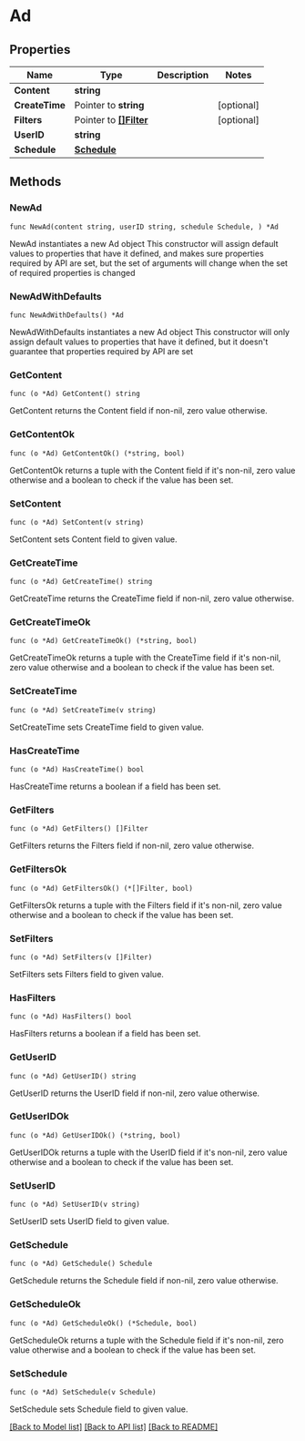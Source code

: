 # Ad

## Properties

Name | Type | Description | Notes
------------ | ------------- | ------------- | -------------
**Content** | **string** |  | 
**CreateTime** | Pointer to **string** |  | [optional] 
**Filters** | Pointer to [**[]Filter**](Filter.md) |  | [optional] 
**UserID** | **string** |  | 
**Schedule** | [**Schedule**](Schedule.md) |  | 

## Methods

### NewAd

`func NewAd(content string, userID string, schedule Schedule, ) *Ad`

NewAd instantiates a new Ad object
This constructor will assign default values to properties that have it defined,
and makes sure properties required by API are set, but the set of arguments
will change when the set of required properties is changed

### NewAdWithDefaults

`func NewAdWithDefaults() *Ad`

NewAdWithDefaults instantiates a new Ad object
This constructor will only assign default values to properties that have it defined,
but it doesn't guarantee that properties required by API are set

### GetContent

`func (o *Ad) GetContent() string`

GetContent returns the Content field if non-nil, zero value otherwise.

### GetContentOk

`func (o *Ad) GetContentOk() (*string, bool)`

GetContentOk returns a tuple with the Content field if it's non-nil, zero value otherwise
and a boolean to check if the value has been set.

### SetContent

`func (o *Ad) SetContent(v string)`

SetContent sets Content field to given value.


### GetCreateTime

`func (o *Ad) GetCreateTime() string`

GetCreateTime returns the CreateTime field if non-nil, zero value otherwise.

### GetCreateTimeOk

`func (o *Ad) GetCreateTimeOk() (*string, bool)`

GetCreateTimeOk returns a tuple with the CreateTime field if it's non-nil, zero value otherwise
and a boolean to check if the value has been set.

### SetCreateTime

`func (o *Ad) SetCreateTime(v string)`

SetCreateTime sets CreateTime field to given value.

### HasCreateTime

`func (o *Ad) HasCreateTime() bool`

HasCreateTime returns a boolean if a field has been set.

### GetFilters

`func (o *Ad) GetFilters() []Filter`

GetFilters returns the Filters field if non-nil, zero value otherwise.

### GetFiltersOk

`func (o *Ad) GetFiltersOk() (*[]Filter, bool)`

GetFiltersOk returns a tuple with the Filters field if it's non-nil, zero value otherwise
and a boolean to check if the value has been set.

### SetFilters

`func (o *Ad) SetFilters(v []Filter)`

SetFilters sets Filters field to given value.

### HasFilters

`func (o *Ad) HasFilters() bool`

HasFilters returns a boolean if a field has been set.

### GetUserID

`func (o *Ad) GetUserID() string`

GetUserID returns the UserID field if non-nil, zero value otherwise.

### GetUserIDOk

`func (o *Ad) GetUserIDOk() (*string, bool)`

GetUserIDOk returns a tuple with the UserID field if it's non-nil, zero value otherwise
and a boolean to check if the value has been set.

### SetUserID

`func (o *Ad) SetUserID(v string)`

SetUserID sets UserID field to given value.


### GetSchedule

`func (o *Ad) GetSchedule() Schedule`

GetSchedule returns the Schedule field if non-nil, zero value otherwise.

### GetScheduleOk

`func (o *Ad) GetScheduleOk() (*Schedule, bool)`

GetScheduleOk returns a tuple with the Schedule field if it's non-nil, zero value otherwise
and a boolean to check if the value has been set.

### SetSchedule

`func (o *Ad) SetSchedule(v Schedule)`

SetSchedule sets Schedule field to given value.



[[Back to Model list]](../README.md#documentation-for-models) [[Back to API list]](../README.md#documentation-for-api-endpoints) [[Back to README]](../README.md)


